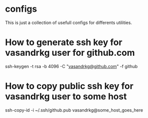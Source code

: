 # configs
This is just a collection of usefull configs for differents utilities.

# How to generate ssh key for vasandrkg user for github.com
ssh-keygen -t rsa -b 4096 -C "vasandrkg@github.com" -f github

# How to copy public ssh key for vasandrkg user to some host
ssh-copy-id -i ~/.ssh/github.pub vasandrkg@some_host_goes_here

